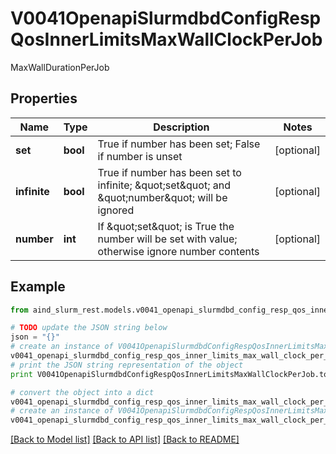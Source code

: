 # V0041OpenapiSlurmdbdConfigRespQosInnerLimitsMaxWallClockPerJob

MaxWallDurationPerJob

## Properties

Name | Type | Description | Notes
------------ | ------------- | ------------- | -------------
**set** | **bool** | True if number has been set; False if number is unset | [optional] 
**infinite** | **bool** | True if number has been set to infinite; \&quot;set\&quot; and \&quot;number\&quot; will be ignored | [optional] 
**number** | **int** | If \&quot;set\&quot; is True the number will be set with value; otherwise ignore number contents | [optional] 

## Example

```python
from aind_slurm_rest.models.v0041_openapi_slurmdbd_config_resp_qos_inner_limits_max_wall_clock_per_job import V0041OpenapiSlurmdbdConfigRespQosInnerLimitsMaxWallClockPerJob

# TODO update the JSON string below
json = "{}"
# create an instance of V0041OpenapiSlurmdbdConfigRespQosInnerLimitsMaxWallClockPerJob from a JSON string
v0041_openapi_slurmdbd_config_resp_qos_inner_limits_max_wall_clock_per_job_instance = V0041OpenapiSlurmdbdConfigRespQosInnerLimitsMaxWallClockPerJob.from_json(json)
# print the JSON string representation of the object
print V0041OpenapiSlurmdbdConfigRespQosInnerLimitsMaxWallClockPerJob.to_json()

# convert the object into a dict
v0041_openapi_slurmdbd_config_resp_qos_inner_limits_max_wall_clock_per_job_dict = v0041_openapi_slurmdbd_config_resp_qos_inner_limits_max_wall_clock_per_job_instance.to_dict()
# create an instance of V0041OpenapiSlurmdbdConfigRespQosInnerLimitsMaxWallClockPerJob from a dict
v0041_openapi_slurmdbd_config_resp_qos_inner_limits_max_wall_clock_per_job_form_dict = v0041_openapi_slurmdbd_config_resp_qos_inner_limits_max_wall_clock_per_job.from_dict(v0041_openapi_slurmdbd_config_resp_qos_inner_limits_max_wall_clock_per_job_dict)
```
[[Back to Model list]](../README.md#documentation-for-models) [[Back to API list]](../README.md#documentation-for-api-endpoints) [[Back to README]](../README.md)


